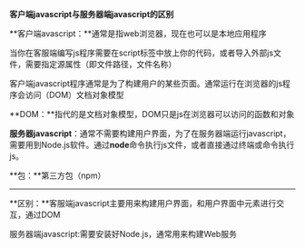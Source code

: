 **客户端javascript与服务器端javascript的区别**



**客户端avascript：**通常是指web浏览器，现在也可以是本地应用程序

当你在客服端编写js程序需要在script标签中放上你的代码，或者导入外部js文件，需要指定源属性（即文件路径，文件名称）

客户端javascript程序通常是为了构建用户的某些页面。通常运行在浏览器的js程序会访问（DOM）文档对象模型

**DOM：**指代的是文档对象模型，DOM只是js在浏览器可以访问的函数和对象

**服务器javascript**：通常不需要构建用户界面，为了在服务器端运行javascript，需要用到Node.js软件。通过**node**命令执行js文件，或者直接通过终端或命令执行js。

**包：**第三方包（npm）

****

**区别：**客服端javascript主要用来构建用户界面，和用户界面中元素进行交互，通过DOM

服务器端javascript:需要安装好Node.js，通常用来构建Web服务

